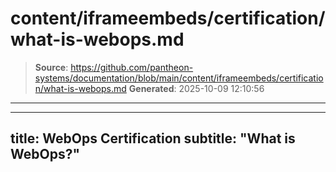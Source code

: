 # content/iframeembeds/certification/what-is-webops.md

> **Source**: https://github.com/pantheon-systems/documentation/blob/main/content/iframeembeds/certification/what-is-webops.md
> **Generated**: 2025-10-09 12:10:56

---

---
title: WebOps Certification
subtitle: "What is WebOps?"
---

<Partial file="certification-guide/what-is-webops.md" />
